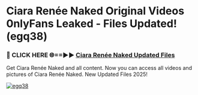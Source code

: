 # Ciara Renée Naked Original Videos 0nlyFans Leaked - Files Updated! (egq38)

<h3>🔴 CLICK HERE 🌐==►► <a href="https://tinyurl.com/yckcrads" rel="nofollow">Ciara Renée Naked Updated Files</a></h3>

Get Ciara Renée Naked and all content. Now you can access all videos and pictures of Ciara Renée Naked. New Updated Files 2025!

[![egq38](https://i.imgur.com/hpKpOFt.gif)](https://tinyurl.com/yckcrads)
